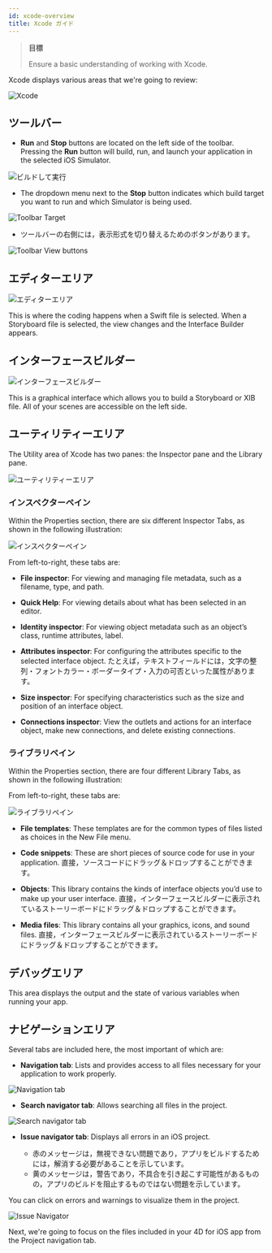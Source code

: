 ```yaml
---
id: xcode-overview
title: Xcode ガイド
---
```


> **目標**
> 
> Ensure a basic understanding of working with Xcode.

Xcode displays various areas that we're going to review:

![Xcode](img/Discover-Xcode-4D-for-iOS.png)

## ツールバー

* **Run** and **Stop** buttons are located on the left side of the toolbar. Pressing the **Run** button will build, run, and launch your application in the selected iOS Simulator.

![ビルドして実行](img/Toolbar-Build-and-Run-Xcode-4D-for-iOS.png)

* The dropdown menu next to the **Stop** button indicates which build target you want to run and which Simulator is being used.

![Toolbar Target](img/Toolbar-Target-simulator-Xcode-4D-for-iOS.png)

* ツールバーの右側には，表示形式を切り替えるためのボタンがあります。

![Toolbar View buttons](img/Toolbar-View-buttons-Xcode-4D-for-iOS.png)

## エディターエリア

![エディターエリア](img/Editor-Xcode-4D-for-iOS.png)

This is where the coding happens when a Swift file is selected. When a Storyboard file is selected, the view changes and the Interface Builder appears.

## インターフェースビルダー

![インターフェースビルダー](img/Interface-Builder-Xcode-4D-for-iOS.png)

This is a graphical interface which allows you to build a Storyboard or XIB file. All of your scenes are accessible on the left side.

## ユーティリティーエリア

The Utility area of Xcode has two panes: the Inspector pane and the Library pane.

![ユーティリティーエリア](img/Utility-Xcode-4D-for-iOS.png)

### インスペクターペイン

Within the Properties section, there are six different Inspector Tabs, as shown in the following illustration:

![インスペクターペイン](img/Xcode-Inspector-pane.png)

From left-to-right, these tabs are:

* **File inspector**: For viewing and managing file metadata, such as a filename, type, and path.

* **Quick Help**: For viewing details about what has been selected in an editor.

* **Identity inspector**: For viewing object metadata such as an object’s class, runtime attributes, label.

* **Attributes inspector**: For configuring the attributes specific to the selected interface object. たとえば，テキストフィールドには，文字の整列・フォントカラー・ボーダータイプ・入力の可否といった属性があります。

* **Size inspector**: For specifying characteristics such as the size and position of an interface object.

* **Connections inspector**: View the outlets and actions for an interface object, make new connections, and delete existing connections.

### ライブラリペイン

Within the Properties section, there are four different Library Tabs, as shown in the following illustration:

From left-to-right, these tabs are:

![ライブラリペイン](img/Xcode-Library-pane.png)

* **File templates**: These templates are for the common types of files listed as choices in the New File menu.

* **Code snippets**: These are short pieces of source code for use in your application. 直接，ソースコードにドラッグ＆ドロップすることができます。

* **Objects**: This library contains the kinds of interface objects you’d use to make up your user interface. 直接，インターフェースビルダーに表示されているストーリーボードにドラッグ＆ドロップすることができます。

* **Media files**: This library contains all your graphics, icons, and sound files. 直接，インターフェースビルダーに表示されているストーリーボードにドラッグ＆ドロップすることができます。

## デバッグエリア

This area displays the output and the state of various variables when running your app.

## ナビゲーションエリア

Several tabs are included here, the most important of which are:

* **Navigation tab**: Lists and provides access to all files necessary for your application to work properly.

![Navigation tab](img/Project-Navigation-Editor-Xcode-4D-for-iOS.png)

* **Search navigator tab**: Allows searching all files in the project.

![Search navigator tab](img/Search-Navigator-Xcode-4D-for-iOS.png)

* **Issue navigator tab**: Displays all errors in an iOS project.

    - 赤のメッセージは，無視できない問題であり，アプリをビルドするためには，解消する必要があることを示しています。
    - 黄のメッセージは，警告であり，不具合を引き起こす可能性があるものの，アプリのビルドを阻止するものではない問題を示しています。

You can click on errors and warnings to visualize them in the project.

![Issue Navigator](img/Issue-Navigator-Xcode-4D-for-iOS.png)

Next, we're going to focus on the files included in your 4D for iOS app from the Project navigation tab.
